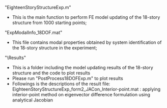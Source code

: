 "EighteenStoryStructureExp.m" 
* This is the main function to perform FE model updating of the 18-story structure from 1000 starting points;

"ExpModalInfo_18DOF.mat" 
* This file contains modal properties obtained by system identification of the 18-story structure in the experiment;

"\Results" 
* This is a folder including the model updating results of the 18-story structure and the code to plot results
* Please run "PostProcess18DOFExp.m" to plot results
* Followings is the descriptions of the result file:  
     EighteenStoryStructureExp_form2_JACon_Interior-point.mat  : applying interior-point method on eigenvector difference formulation using analytical Jacobian 
	
